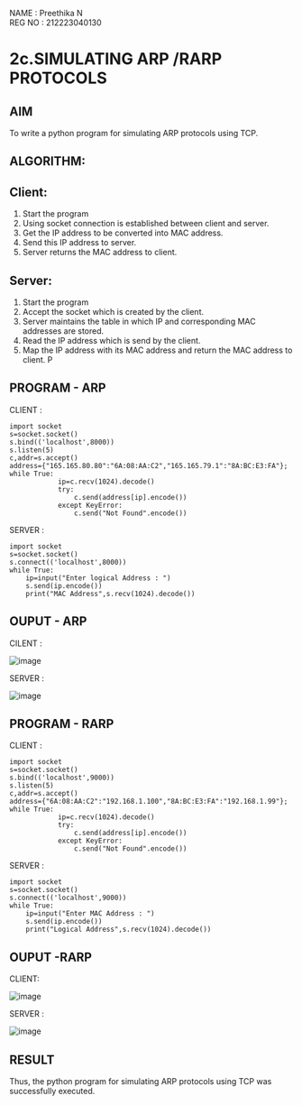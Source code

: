 NAME : Preethika N   
REG NO : 212223040130

# 2c.SIMULATING ARP /RARP PROTOCOLS
## AIM
To write a python program for simulating ARP protocols using TCP.
## ALGORITHM:
## Client:
1. Start the program
2. Using socket connection is established between client and server.
3. Get the IP address to be converted into MAC address.
4. Send this IP address to server.
5. Server returns the MAC address to client.
## Server:
1. Start the program
2. Accept the socket which is created by the client.
3. Server maintains the table in which IP and corresponding MAC addresses are
stored.
4. Read the IP address which is send by the client.
5. Map the IP address with its MAC address and return the MAC address to client.
P
## PROGRAM - ARP

CLIENT :
```
import socket     
s=socket.socket()        
s.bind(('localhost',8000))                 
s.listen(5)                
c,addr=s.accept()                                                     
address={"165.165.80.80":"6A:08:AA:C2","165.165.79.1":"8A:BC:E3:FA"};                      
while True:                             
            ip=c.recv(1024).decode()           
            try:                             
                c.send(address[ip].encode())               
            except KeyError:                      
                c.send("Not Found".encode())                     
```

SERVER :
```
import socket             
s=socket.socket()                      
s.connect(('localhost',8000))                      
while True:                                 
    ip=input("Enter logical Address : ")                      
    s.send(ip.encode())                          
    print("MAC Address",s.recv(1024).decode())  
 ```   
## OUPUT - ARP    

CILENT : 

![image](https://github.com/user-attachments/assets/561f87e3-e02a-473c-91df-afd630655338)

SERVER :

![image](https://github.com/user-attachments/assets/5d48c42c-b890-4750-b67b-77b7493efd3f)

## PROGRAM - RARP

CLIENT :
```
import socket        
s=socket.socket()            
s.bind(('localhost',9000))               
s.listen(5)             
c,addr=s.accept()                                                    
address={"6A:08:AA:C2":"192.168.1.100","8A:BC:E3:FA":"192.168.1.99"};             
while True:                               
            ip=c.recv(1024).decode()             
            try:                           
                c.send(address[ip].encode())                     
            except KeyError:                 
                c.send("Not Found".encode())                   
```
SERVER :
```
import socket              
s=socket.socket()                   
s.connect(('localhost',9000))                    
while True:                                
    ip=input("Enter MAC Address : ")                 
    s.send(ip.encode())                            
    print("Logical Address",s.recv(1024).decode())                
```
## OUPUT -RARP

CLIENT:

![image](https://github.com/user-attachments/assets/45c133bc-3762-4208-9429-c1ec840a89b2)

SERVER :

![image](https://github.com/user-attachments/assets/a589835e-a333-4d17-8c76-01ac9478a14e)

## RESULT
Thus, the python program for simulating ARP protocols using TCP was successfully 
executed.
